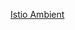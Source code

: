 [Istio Ambient](https://itnext.io/kubernetes-networking-with-ambient-istios-sidecarless-innovation-0ef5fcc267f8)
